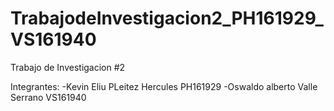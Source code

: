 # TrabajodeInvestigacion2_PH161929_VS161940
Trabajo de Investigacion #2

Integrantes:
-Kevin Eliu PLeitez Hercules PH161929
-Oswaldo alberto Valle Serrano VS161940
